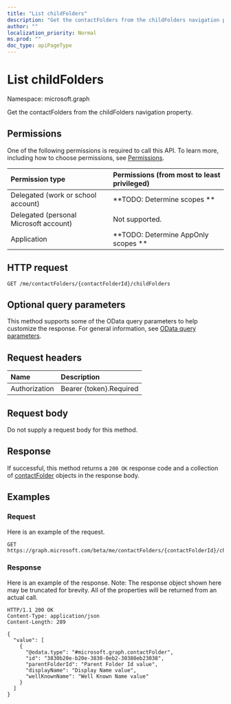 ```yaml
---
title: "List childFolders"
description: "Get the contactFolders from the childFolders navigation property."
author: ""
localization_priority: Normal
ms.prod: ""
doc_type: apiPageType
---
```


# List childFolders

Namespace: microsoft.graph

Get the contactFolders from the childFolders navigation property.

## Permissions
One of the following permissions is required to call this API. To learn more, including how to choose permissions, see [Permissions](/concepts/permissions-reference.md).

|Permission type|Permissions (from most to least privileged)|
|:---|:---|
|Delegated (work or school account)|**TODO: Determine scopes **|
|Delegated (personal Microsoft account)|Not supported.|
|Application|**TODO: Determine AppOnly scopes **|

## HTTP request
<!-- {
  "blockType": "ignored"
}
-->
``` http
GET /me/contactFolders/{contactFolderId}/childFolders
```

## Optional query parameters
This method supports some of the OData query parameters to help customize the response. For general information, see [OData query parameters](/graph/query-parameters).

## Request headers
|Name|Description|
|:---|:---|
|Authorization|Bearer {token}.Required|

## Request body
Do not supply a request body for this method.

## Response
If successful, this method returns a `200 OK` response code and a collection of [contactFolder](../resources/contactfolder.md) objects in the response body.

## Examples

### Request
Here is an example of the request.
<!-- {
  "blockType": "request",
  "name": "get_contactfolder"
}
-->
``` http
GET https://graph.microsoft.com/beta/me/contactFolders/{contactFolderId}/childFolders
```

### Response
Here is an example of the response. Note: The response object shown here may be truncated for brevity. All of the properties will be returned from an actual call.
<!-- {
  "blockType": "response",
  "truncated": true,
  "@odata.type": "collection(microsoft.graph.contactfolder)"
}
-->
``` http
HTTP/1.1 200 OK
Content-Type: application/json
Content-Length: 289

{
  "value": [
    {
      "@odata.type": "#microsoft.graph.contactFolder",
      "id": "3830b20e-b20e-3830-0eb2-30380eb23038",
      "parentFolderId": "Parent Folder Id value",
      "displayName": "Display Name value",
      "wellKnownName": "Well Known Name value"
    }
  ]
}
```

